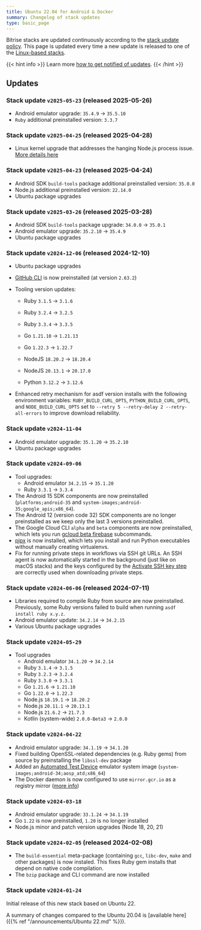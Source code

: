```yaml
---
title: Ubuntu 22.04 for Android & Docker
summary: Changelog of stack updates
type: basic_page
---
```


Bitrise stacks are updated continuously according to the [stack update policy](https://devcenter.bitrise.io/en/infrastructure/build-stacks/stack-update-policy.html). This page is updated every time a new update is released to one of the [Linux-based stacks](/platform/linux).

{{< hint info >}}
Learn more [how to get notified of updates](../tips/Get%20notified.md).
{{< /hint >}}

## Updates

### Stack update `v2025-05-23` (released 2025-05-26)

- Android emulator upgrade: `35.4.9` -> `35.5.10`
- `Ruby` additional preinstalled version: `3.3.7`

### Stack update `v2025-04-25` (released 2025-04-28)

- Linux kernel upgrade that addresses the hanging Node.js process issue. [More details here](https://bugs.launchpad.net/ubuntu/+source/linux/+bug/2106105)

### Stack update `v2025-04-23` (released 2025-04-24)

- Android SDK `build-tools` package additional preinstalled version: `35.0.0`
- Node.js additional preinstalled version: `22.14.0`
- Ubuntu package upgrades

### Stack update `v2025-03-26` (released 2025-03-28)

- Android SDK `build-tools` package upgrade: `34.0.0` -> `35.0.1`
- Android emulator upgrade: `35.2.10` -> `35.4.9`
- Ubuntu package upgrades

### Stack update `v2024-12-06` (released 2024-12-10)

- Ubuntu package upgrades
- [GitHub CLI](https://cli.github.com/) is now preinstalled (at version `2.63.2`)
- Tooling version updates:
    - Ruby `3.1.5` → `3.1.6`
    - Ruby `3.2.4` → `3.2.5`
    - Ruby `3.3.4` → `3.3.5`

    - Go `1.21.10` → `1.21.13`
    - Go `1.22.3` → `1.22.7`

    - NodeJS `18.20.2` → `18.20.4`
    - NodeJS `20.13.1` → `20.17.0`

    - Python `3.12.2` → `3.12.6`

- Enhanced retry mechanism for asdf version installs with the following environment variables: `RUBY_BUILD_CURL_OPTS`, `PYTHON_BUILD_CURL_OPTS`, and `NODE_BUILD_CURL_OPTS` set to `--retry 5 --retry-delay 2 --retry-all-errors` to improve download reliability.


### Stack update `v2024-11-04`

- Android emulator upgrade: `35.1.20` -> `35.2.10`
- Ubuntu package upgrades

### Stack update `v2024-09-06`

- Tool upgrades:
    - Android emulator `34.2.15` -> `35.1.20`
    - Ruby `3.3.1` → `3.3.4`
- The Android 15 SDK components are now preinstalled (`platforms;android-35` and `system-images;android-35;google_apis;x86_64`).
- The Android 12 (version code 32) SDK components are no longer preinstalled as we keep only the last 3 versions preinstalled.
- The Google Cloud CLI `alpha` and `beta` components are now preinstalled, which lets you run [gcloud beta firebase](https://cloud.google.com/sdk/gcloud/reference/beta/firebase) subcommands.
- [pipx](https://github.com/pypa/pipx) is now installed, which lets you install and run Python executables without manually creating virtualenvs.
- Fix for running private steps in workflows via SSH git URLs. An SSH agent is now automatically started in the background (just like on macOS stacks) and the keys configured by the [Activate SSH key step](https://github.com/bitrise-steplib/steps-activate-ssh-key) are correctly used when downloading private steps.

### Stack update `v2024-06-06` (released 2024-07-11)

- Libraries required to compile Ruby from source are now preinstalled. Previously, some Ruby versions failed to build when running `asdf install ruby x.y.z`.
- Android emulator update: `34.2.14` -> `34.2.15`
- Various Ubuntu package upgrades


### Stack update `v2024-05-29`

- Tool upgrades
    - Android emulator `34.1.20` -> `34.2.14`
    - Ruby `3.1.4` → `3.1.5`
    - Ruby `3.2.3` → `3.2.4`
    - Ruby `3.3.0` → `3.3.1`
    - Go `1.21.6` → `1.21.10`
    - Go `1.22.0` → `1.22.3`
    - Node.js `18.19.1` -> `18.20.2`
    - Node.js `20.11.1` → `20.13.1`
    - Node.js `21.6.2` → `21.7.3`
    - Kotlin (system-wide) `2.0.0-Beta3` -> `2.0.0`

### Stack update `v2024-04-22`

- Android emulator upgrade: `34.1.19` -> `34.1.20`
- Fixed building OpenSSL-related dependencies (e.g. Ruby gems) from source by preinstalling the `libssl-dev` package
- Added an [Automated Test Device](https://developer.android.com/studio/test/gradle-managed-devices#gmd-atd) emulator system image (`system-images;android-34;aosp_atd;x86_64`)
- The Docker daemon is now configured to use `mirror.gcr.io` as a registry mirror ([more info](https://cloud.google.com/artifact-registry/docs/pull-cached-dockerhub-images))

### Stack update `v2024-03-18`

- Android emulator upgrade: `33.1.24` -> `34.1.19`
- Go `1.22` is now preinstalled, `1.20` is no longer installed
- Node.js minor and patch version upgrades (Node 18, 20, 21)

### Stack update `v2024-02-05` (released 2024-02-08)

- The `build-essential` meta-package (containing `gcc`, `libc-dev`, `make` and other packages) is now instaled. This fixes Ruby gem installs that depend on native code compilation.
- The `bzip` package and CLI command are now installed

### Stack update `v2024-01-24`

Initial release of this new stack based on Ubuntu 22.

A summary of changes compared to the Ubuntu 20.04 is [available here]({{% ref "/announcements/Ubuntu 22.md" %}}).


